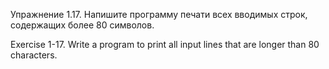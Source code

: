 Упражнение 1.17. Напишите программу печати всех вводимых строк, содержащих более 80 символов.

Exercise 1-17. Write a program to print all input lines that are longer than 80 characters.